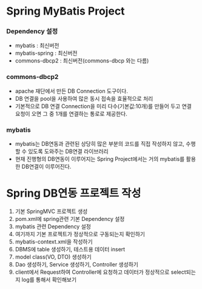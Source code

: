 # Spring MyBatis Project

### Dependency 설정
* mybatis : 최신버전
* mybatis-spring : 최신버전
* commons-dbcp2 : 최신버전(commons-dbcp 와는 다름)

### commons-dbcp2
* apache 재단에서 만든 DB Connection 도구이다.
* DB 연결을 pool을 사용하여 많은 동시 접속을 효율적으로 처리
* 기본적으로 DB 연결 Connection을 미리 다수(기본값:10개)를 만들어 두고 연결 요청이 오면 그 중 1개를 연결하는 통로로 제공한다.

### mybatis
* mybatis는 DB연동과 관련된 상당히 많은 부분의 코드를 직접 작성하지 않고, 수행할 수 있도록 도와주는 DB연결 라이브러리
* 현재 진행형의 DB연동이 이루어지는 Spring Project에서는 거의 mybatis를 활용한 DB연결이 이루어진다.

# Spring DB연동 프로젝트 작성
1. 기본 SpringMVC 프로젝트 생성
2. pom.xml에 spring관련 기본 Dependency 설정
3. mybatis 관련 Dependency 설정
4. 여기까지 기본 프로젝트가 정상적으로 구동되는지 확인하기
5. mybatis-context.xml을 작성하기
6. DBMS에 table 생성하기, 테스트용 데이터 insert
7. model class(VO, DTO) 생성하기
8. Dao 생성하기, Service 생성하기, Controller 생성하기
9. client에서 Request하여 Controller에 요청하고 데이터가 정상적으로 select되는지 log를 통해서 확인해보기
